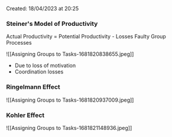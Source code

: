 Created: 18/04/2023 at 20:25

### Steiner's Model of Productivity
Actual Productivity = Potential Productivity - Losses Faulty Group Processes

![[Assigning Groups to Tasks-1681820838655.jpeg]]

- Due to loss of motivation
- Coordination losses

### Ringelmann Effect
![[Assigning Groups to Tasks-1681820937009.jpeg]]

### Kohler Effect
![[Assigning Groups to Tasks-1681821148936.jpeg]]